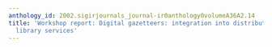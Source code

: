 ```yaml
---
anthology_id: 2002.sigirjournals_journal-ir0anthology0volumeA36A2.14
title: 'Workshop report: Digital gazetteers: integration into distributed digital
  library services'
---
```

